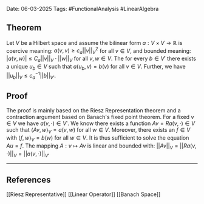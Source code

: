 Date: 06-03-2025
Tags: #FunctionalAnalysis #LinearAlgebra 

## Theorem
Let $V$ be a Hilbert space and assume the bilinear form $a: V \times V \to \mathbb{R}$ is coercive meaning:
	$a(v,v) \geq c_a ||v||^2_V$
for all $v\in V$, and bounded meaning:
	$|a(v,w)| \leq C_a || v||_V \cdot || w||_V$ 
for all $v,w \in V$. The for every $b \in V'$ there exists a unique $u_b \in V$ such that
	$a(u_b, v) = b(v)$
for all $v\in V$. Further, we have $||u_b||_V \leq c^{-1}_a || b ||_{V'}$.

## Proof
The proof is mainly based on the Riesz Representation theorem and a contraction argument based on Banach's fixed point theorem.
For a fixed $v \in V$ we have $a(v, \cdot) \in V'$. We know there exists a function $Av = Ra(v, \cdot) \in V$ such that
	$\langle Av , w \rangle_V  = a(v,w)$ for all $w \in V$.
Moreover, there exists an $f \in V$ with
	$\langle f, w \rangle_V = b(w)$ for all $w \in V$.
It is thus sufficient to solve the equation $A u = f$. The mapping $A: v \mapsto Av$ is linear and bounded with:
	$|| Av ||_V =||R a(v, \cdot)||_V = ||a(v, \cdot)||_{V'}$


---
## References
[[Riesz Representative]]
[[Linear Operator]]
[[Banach Space]]